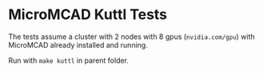 # MicroMCAD Kuttl Tests

The tests assume a cluster with 2 nodes with 8 gpus (`nvidia.com/gpu`) with
MicroMCAD already installed and running.

Run with `make kuttl` in parent folder.